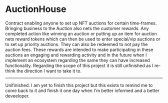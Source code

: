 # AuctionHouse
Contract enabling anyone to set up NFT auctions for certain time-frames. Bringing business to the Auction also nets the customer rewards. Any completed action like winning an auction or putting up an item for auction nets reward tokens which can then be used to enter special/vip auctions or to set up priority auctions. They can also be redeemed to not pay the auction fees. These rewards are intended to make participating in these auctions an engaging and rewarding activity and in the future when I implement an ecosystem regarding the same they can have increased functionality. Regarding the scope of this project it is still unfinished as I re-think the direction I want to take it to.




------------------------------------------------------------------------------------------------------------------------------------------------------------------------

Unifinished. I am yet to finish this project but this exists to remind me to come back to it and finish it one day when I'm better informed and a better deveeloper.

